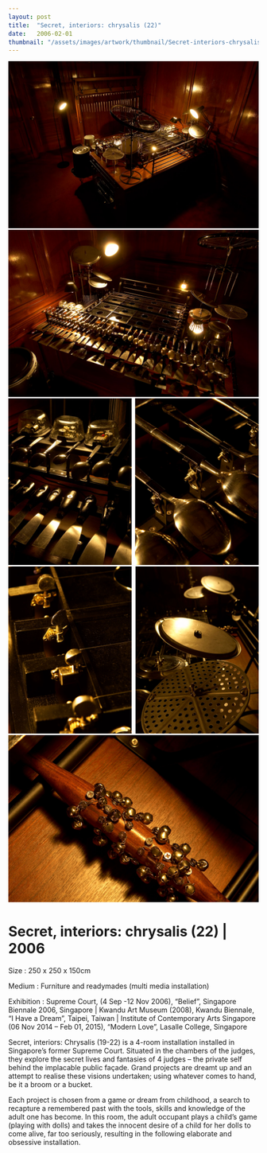```yaml
---
layout: post
title:  "Secret, interiors: chrysalis (22)"
date:   2006-02-01
thumbnail: "/assets/images/artwork/thumbnail/Secret-interiors-chrysalis-(22)-2006.jpg"
---
```


![My image Name](/assets/images/artwork/Secret-Interiors-Chrysalis-22_01.jpg)
![My image Name](/assets/images/artwork/Secret-Interiors-Chrysalis-22_02.jpg)
![My image Name](/assets/images/artwork/Secret-Interiors-Chrysalis-22_03.jpg)
![My image Name](/assets/images/artwork/Secret-Interiors-Chrysalis-22_04.jpg)
![My image Name](/assets/images/artwork/Secret-Interiors-Chrysalis-22_05.jpg)

# Secret, interiors: chrysalis (22) | 2006

Size
: 250 x 250 x 150cm

Medium
: Furniture and readymades (multi media installation)

Exhibition
: Supreme Court, (4 Sep -12 Nov 2006), “Belief”, Singapore Biennale 2006, Singapore &#124;
Kwandu Art Museum (2008), Kwandu Biennale, “I Have a Dream”, Taipei, Taiwan &#124;
Institute of Contemporary Arts Singapore (06 Nov 2014 – Feb 01, 2015), “Modern Love”, Lasalle College, Singapore

Secret, interiors: Chrysalis (19-22) is a 4-room installation installed in Singapore’s former Supreme Court.  Situated in the chambers of the judges, they explore the secret lives and fantasies of 4 judges – the private self behind the implacable public façade. Grand projects are dreamt up and an attempt to realise these visions undertaken; using whatever comes to hand, be it a broom or a bucket.

Each project is chosen from a game or dream from childhood, a search to recapture a remembered past with the tools, skills and knowledge of the adult one has become. In this room, the adult occupant plays a child’s game (playing with dolls) and takes the innocent desire of a child for her dolls to come alive, far too seriously, resulting in the following elaborate and obsessive installation.